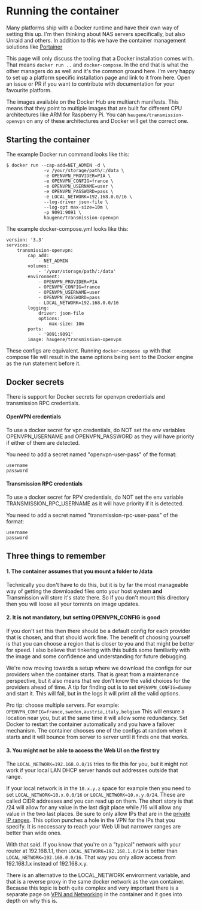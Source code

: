 # Running the container

Many platforms ship with a Docker runtime and have their own way of setting this up.
I'm then thinking about NAS servers specifically, but also Unraid and others. In addition to this we have
the container management solutions like [Portainer](https://www.portainer.io/)

This page will only discuss the tooling that a Docker installation comes with. That means `docker run ..`
and `docker-compose`. In the end that is what the other managers do as well and it's the common ground here.
I'm very happy to set up a platform specific installation page and link to it from here.
Open an issue or PR if you want to contribute with documentation for your favourite platform.


The images available on the Docker Hub are multiarch manifests. This means that they point to multiple images
that are built for different CPU architectures like ARM for Raspberry Pi. You can `haugene/transmission-openvpn`
on any of these architectures and Docker will get the correct one.

## Starting the container

The example Docker run command looks like this:

```
$ docker run --cap-add=NET_ADMIN -d \
              -v /your/storage/path/:/data \
              -e OPENVPN_PROVIDER=PIA \
              -e OPENVPN_CONFIG=france \
              -e OPENVPN_USERNAME=user \
              -e OPENVPN_PASSWORD=pass \
              -e LOCAL_NETWORK=192.168.0.0/16 \
              --log-driver json-file \
              --log-opt max-size=10m \
              -p 9091:9091 \
              haugene/transmission-openvpn
```

The example docker-compose.yml looks like this:

```
version: '3.3'
services:
    transmission-openvpn:
        cap_add:
            - NET_ADMIN
        volumes:
            - '/your/storage/path/:/data'
        environment:
            - OPENVPN_PROVIDER=PIA
            - OPENVPN_CONFIG=france
            - OPENVPN_USERNAME=user
            - OPENVPN_PASSWORD=pass
            - LOCAL_NETWORK=192.168.0.0/16
        logging:
            driver: json-file
            options:
                max-size: 10m
        ports:
            - '9091:9091'
        image: haugene/transmission-openvpn
```

These configs are equivalent. Running `docker-compose up` with that compose file will result in
the same options being sent to the Docker engine as the run statement before it.

## Docker secrets

There is support for Docker secrets for openvpn credentials and transmission RPC credentials.

#### OpenVPN credentials

To use a docker secret for vpn credentials, do NOT set the env variables OPENVPN_USERNAME and OPENVPN_PASSWORD as they will have priority if either of them are detected.

You need to add a secret named "openvpn-user-pass" of the format:
```
username
password
```

#### Transmission RPC credentials

To use a docker secret for RPV credentials, do NOT set the env variable TRANSMISSION_RPC_USERNAME as it will have priority if it is detected.

You need to add a secret named "transmission-rpc-user-pass" of the format:
```
username
password
```


## Three things to remember

#### 1. The container assumes that you mount a folder to /data

Technically you don't have to do this, but it is by far the most manageable way of getting
the downloaded files onto your host system **and** Transmission will store it's state there.
So if you don't mount this directory then you will loose all your torrents on image updates.

#### 2. It is not mandatory, but setting OPENVPN_CONFIG is good

If you don't set this then there should be a default config for each provider that is chosen, and that should work fine.
The benefit of choosing yourself is that you can choose a region that is closer to you and that might be better for speed.
I also believe that tinkering with this builds some familiarity with the image and some confidence and understanding for future debugging.

We're now moving towards a setup where we download the configs for our providers when the container starts.
That is great from a maintenance perspective, but it also means that we don't know the valid choices for the providers ahead of time.
A tip for finding out is to set `OPENVPN_CONFIG=dummy` and start it. This will fail, but in the logs it will print all the valid options.

Pro tip: choose multiple servers. For example: `OPENVPN_CONFIG=france,sweden,austria,italy,belgium`
This will ensure a location near you, but at the same time it will allow some redundancy. Set Docker to restart the container
automatically and you have a failover mechanism. The container chooses one of the configs at random when it starts and it will bounce
from server to server until it finds one that works.

#### 3. You might not be able to access the Web UI on the first try

The `LOCAL_NETWORK=192.168.0.0/16` tries to fix this for you, but it might not work if your local LAN DHCP server hands out addresses outside that range.

If your local network is in the `10.x.y.z` space for example then you need to set `LOCAL_NETWORK=10.x.0.0/16` or `LOCAL_NETWORK=10.x.y.0/24`.
These are called CIDR addresses and you can read up on them. The short story is that /24 will allow for any value in the last digit place
while /16 will allow any value in the two last places. Be sure to only allow IPs that are in the [private IP ranges](https://en.wikipedia.org/wiki/Private_network).
This option punches a hole in the VPN for the IPs that you specify. It is neccessary to reach your Web UI but narrower ranges are better than wide ones.

With that said. If you know that you're on a "typical" network with your router at 192.168.1.1, then `LOCAL_NETWORK=192.168.1.0/24` is better than `LOCAL_NETWORK=192.168.0.0/16`. That way you only allow access from 192.168.1.x instead of 192.168.x.y.

There is an alternative to the LOCAL_NETWORK environment variable, and that is a reverse proxy in the same docker network as the vpn container.
Because this topic is both quite complex and very important there is a separate page on [VPN and Networking](vpn-networking.md) in the container and it goes into depth on why this is.
